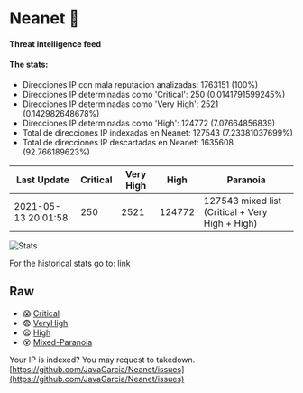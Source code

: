 # Neanet :hocho:
#### Threat intelligence feed
#### The stats:

- Direcciones IP con mala reputacion analizadas: 1763151 (100%)
- Direcciones IP determinadas como 'Critical':  250 (0.0141791599245%)
- Direcciones IP determinadas como 'Very High':  2521 (0.142982648678%)
- Direcciones IP determinadas como 'High':  124772 (7.07664856839)
- Total de direcciones IP indexadas en Neanet:  127543 (7.23381037699%)
- Total de direcciones IP descartadas en Neanet:  1635608 (92.766189623%)

| Last Update | Critical | Very High | High | Paranoia |
| --- | --- | --- | --- | --- |
| 2021-05-13 20:01:58 | 250 | 2521 | 124772 | 127543 mixed list (Critical + Very High + High)|

![Stats](https://docs.google.com/spreadsheets/d/e/2PACX-1vSnaNMIXVabIpDJjufMlzH7poXnshF3mgd8Is1g9ytUEzVsP5my4Trn8f-xkoLLQ38xpL3HtmUexLo6/pubchart?oid=501124687&format=image)

For the historical stats go to: [link](/stats.csv)
## Raw
- :scream: [Critical](https://raw.githubusercontent.com/JavaGarcia/Neanet/master/blacklists/neanet_critical.txt)
- :fearful: [VeryHigh](https://raw.githubusercontent.com/JavaGarcia/Neanet/master/blacklists/neanet_veryHigh.txtt)
- :frowning: [High](https://raw.githubusercontent.com/JavaGarcia/Neanet/master/blacklists/neanet_high.txt)
- :dizzy_face: [Mixed-Paranoia](https://raw.githubusercontent.com/JavaGarcia/Neanet/master/blacklists/neanet_all.txt)


Your IP is indexed? You may request to takedown. [https://github.com/JavaGarcia/Neanet/issues](https://github.com/JavaGarcia/Neanet/issues)





































































































































































































































































































































































































































































































































































































































































































































































































































































































































































































































































































































































































































































































































































































































































































































































































































































































































































































































































































































































































































































































































































































































































































































































































































































































































































































































































































































































































































































































































































































































































































































































































































































































































































































































































































































































































































































































































































































































































































































































































































































































































































































































































































































































































































































































































































































































































































































































































































































































































































































































































































































































































































































































































































































































































































































































































































































































































































































































































































































































































































































































































































































































































































































































































































































































































